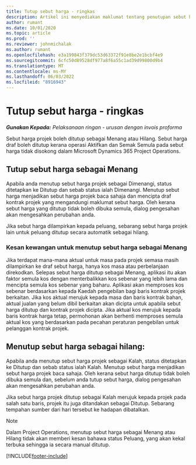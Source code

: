 ```yaml
---
title: Tutup sebut harga - ringkas
description: Artikel ini menyediakan maklumat tentang penutupan sebut harga dalam Project Operations.
author: rumant
ms.date: 10/01/2020
ms.topic: article
ms.prod: ''
ms.reviewer: johnmichalak
ms.author: rumant
ms.openlocfilehash: e3a199843f379dc53d63372f91e8be2e1bcbf4e9
ms.sourcegitcommit: 6cfc50d89528df977a8f6a55c1ad39d99800d9b4
ms.translationtype: MT
ms.contentlocale: ms-MY
ms.lasthandoff: 06/03/2022
ms.locfileid: "8916943"
---
```

# <a name="close-a-quote---lite"></a>Tutup sebut harga - ringkas

_**Gunakan Kepada:** Pelaksanaan ringan - urusan dengan invois proforma_

Sebut harga projek boleh ditutup sebagai Menang atau Hilang. Sebut harga draf boleh ditutup kerana operasi Aktifkan dan Semak Semula pada sebut harga tidak disokong dalam Microsoft Dynamics 365 Project Operations.

## <a name="close-a-quote-as-won"></a>Tutup sebut harga sebagai Menang

Apabila anda menutup sebut harga projek sebagai Dimenangi, status ditetapkan ke Ditutup dan sebab status ialah Dimenangi. Menutup sebut harga menjadikan sebut harga projek baca sahaja dan mencipta draf kontrak projek yang mengandungi maklumat sebut harga. Oleh kerana sebut harga yang ditutup tidak boleh dibuka semula, dialog pengesahan akan mengesahkan perubahan anda.

Jika sebut harga dilampirkan kepada peluang, sebarang sebut harga projek lain untuk peluang ditutup secara automatik sebagai hilang.

### <a name="financial-impact-of-closing-a-quote-as-won"></a>Kesan kewangan untuk menutup sebut harga sebagai Menang

Jika terdapat mana-mana aktual untuk masa pada projek semasa masih dilampirkan ke draf sebut harga, hanya kos masa atau perbelanjaan direkodkan. Selepas sebut harga ditutup sebagai Menang, aplikasi itu akan faktor semula kos dengan menterbalikkan kos sebenar yang lebih lama dan mencipta semula kos sebenar yang baharu. Aplikasi akan memproses kos sebenar berdasarkan kepada Kaedah pengebilan bagi baris kontrak projek berkaitan. Jika kos aktual merujuk kepada masa dan baris kontrak bahan, aktual jualan yang belum dibil berkaitan akan dicipta untuk apabila sebut harga ditutup dan kontrak projek dicipta. Jika aktual kos merujuk kepada baris kontrak harga tetap, permohonan akan berhenti memproses semula aktual kos yang berdasarkan pada pecahan peraturan pengebilan untuk pelanggan kontrak projek.

## <a name="closing-a-quote-as-lost"></a>Menutup sebut harga sebagai hilang:

Apabila anda menutup sebut harga projek sebagai Kalah, status ditetapkan ke Ditutup dan sebab status ialah Kalah. Menutup sebut harga menjadikan sebut harga projek baca sahaja. Oleh kerana sebut harga ditutup tidak boleh dibuka semula dan, sebelum anda tutup sebut harga, dialog pengesahan akan mengesahkan perubahan anda.

Jika sebut harga projek ditutup sebagai Kalah merujuk kepada projek pada salah satu baris, projek itu juga ditandakan sebagai Ditutup. Sebarang tempahan sumber dari hari tersebut ke hadapan dibatalkan.

> [!NOTE]
> Dalam Project Operations, menutup sebut harga sebagai Menang atau Hilang tidak akan memberi kesan bahawa status Peluang, yang akan kekal terbuka sehingga ia secara manual ditutup.


[!INCLUDE[footer-include](../../includes/footer-banner.md)]